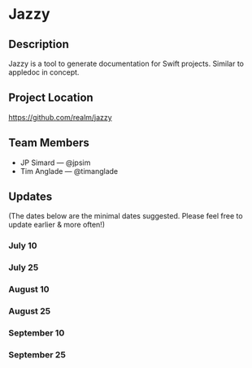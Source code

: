# Jazzy

## Description

Jazzy is a tool to generate documentation for Swift projects. Similar to appledoc in concept.

## Project Location

https://github.com/realm/jazzy

## Team Members

- JP Simard — @jpsim
- Tim Anglade — @timanglade


## Updates

(The dates below are the minimal dates suggested. Please feel free to update earlier & more often!)

### July 10

### July 25

### August 10

### August 25

### September 10

### September 25